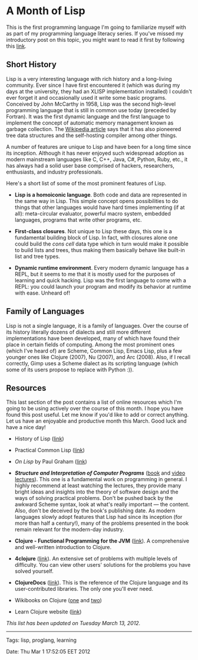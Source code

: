 A Month of Lisp
===============

This is the first programming language I'm going to familiarize myself with as
part of my programming language literacy series. If you've missed my
introductory post on this topic, you might want to read it first by following
this [link][1].

  [1]: https://github.com/alco/blog/blob/master/posts/2012-03-01-prog-lang-literacy.md

## Short History ##

Lisp is a very interesting language with rich history and a long-living
community. Ever since I have first encountered it (which was during my days at
the university, they had an XLISP implementation installed) I couldn't ever
forget it and occasionally used it write some basic programs. Conceived by John
McCarthy in 1958, Lisp was the second high-level programming language that is
still in common use today (preceded by Fortran). It was the first dynamic
language and the first language to implement the concept of automatic memory
management known as garbage collection. The [Wikipedia article][2] says that it
has also pioneered tree data structures and the self-hosting compiler among
other things.

A number of features are unique to Lisp and have been for a long time since its
inception. Although it has never enjoyed such widespread adoption as modern
mainstream languages like C, C++, Java, C#, Python, Ruby, etc., it has always
had a solid user base comprised of hackers, researchers, enthusiasts, and
industry professionals.

Here's a short list of some of the most prominent features of Lisp.

* **Lisp is a homoiconic language**. Both code and data are represented in the
  same way in Lisp. This simple concept opens possibilities to do things that
  other languages would have hard times implementing (if at all): meta-circular
  evaluator, powerful macro system, embedded languages, programs that write
  other programs, etc.

* **First-class closures**. Not unique to Lisp these days, this one is a
  fundamental building block of Lisp. In fact, with closures alone one could
  build the _cons cell_ data type which in turn would make it possible to build
  lists and trees, thus making them basically behave like built-in list and
  tree types.

* **Dynamic runtime environment**. Every modern dynamic language has a REPL,
  but it seems to me that it is mostly used for the purposes of learning and
  quick hacking.  Lisp was the first language to come with a REPL: you could
  launch your program and modify its behavior at runtime with ease. Unheard of!

  [2]: http://en.wikipedia.org/wiki/Lisp_(programming_language)

## Family of Languages ##

Lisp is not a single language, it is a family of languages. Over the course of
its history literally dozens of dialects and still more different implementations
have been developed, many of which have found their place in certain fields of
computing. Among the most prominent ones (which I've heard of) are Scheme,
Common Lisp, Emacs Lisp, plus a few younger ones like Clojure (2007), Nu
(2007), and Arc (2008). Also, if I recall correctly, Gimp uses a Scheme dialect
as its scripting language (which some of its users propose to replace with
Python :)).


## Resources ##

This last section of the post contains a list of online resources which I'm
going to be using actively over the course of this month. I hope you have found
this post useful. Let me know if you'd like to add or correct anything. Let us
have an enjoyable and productive month this March. Good luck and have a nice
day!

* History of Lisp
    ([link](http://www-formal.stanford.edu/jmc/history/lisp/lisp.html))

* Practical Common Lisp
    ([link](http://www.gigamonkeys.com/book/))

* _On Lisp_ by Paul Graham
    ([link](http://en.wikipedia.org/wiki/On_Lisp))

* ***Structure and Interpretation of Computer Programs***
    ([book](http://mitpress.mit.edu/sicp/full-text/book/book.html) and
     [video lectures](http://groups.csail.mit.edu/mac/classes/6.001/abelson-sussman-lectures/)).
  This one is a fundamental work on programming in general. I highly recommend
  at least watching the lectures, they provide many bright ideas and insights
  into the theory of software design and the ways of solving practical
  problems. Don't be pushed back by the awkward Scheme syntax, look at what's
  really important — the content. Also, don't be deceived by the book's
  publishing date. As modern languages slowly adopt features that Lisp had
  since its inception (for more than half a century!), many of the problems
  presented in the book remain relevant for the modern-day industry.

* **Clojure - Functional Programming for the JVM**
    ([link](http://java.ociweb.com/mark/clojure/article.html)).
  A comprehensive and well-written introduction to Clojure.

* **4clojure**
    ([link](http://www.4clojure.com/)).
  An extensive set of problems with multiple levels of difficulty. You can view
  other users' solutions for the problems you have solved yourself.

* **ClojureDocs**
    ([link](http://clojuredocs.org/)).
  This is the reference of the Clojure language and its user-contributed
  libraries. The only one you'll ever need.

* Wikibooks on Clojure
    ([one](http://en.wikibooks.org/wiki/Learning_Clojure) and
     [two](http://en.wikibooks.org/wiki/Clojure_Programming))

* Learn Clojure website
    ([link](http://learn-clojure.com/))

_This list has been updated on Tuesday March 13, 2012._

---
Tags: lisp, proglang, learning

Date: Thu Mar  1 17:52:05 EET 2012
